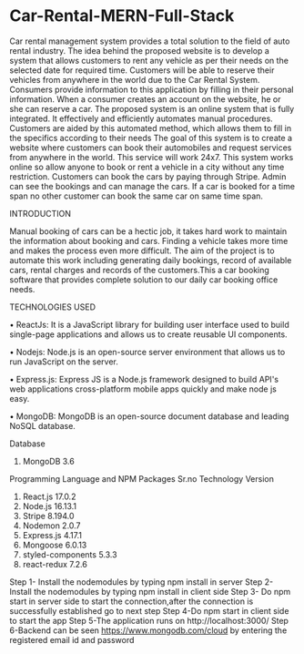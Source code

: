 # Car-Rental-MERN-Full-Stack

Car rental management system provides a total solution to the field of auto rental industry. The idea behind the proposed website is to develop a system that allows customers to rent any vehicle as per their needs on the selected date for required time. Customers will be able to reserve their vehicles from anywhere in the world due to the Car Rental System. Consumers provide information to this application by filling in their personal information. When a consumer creates an account on the website, he or she can reserve a car. The proposed system is an online system that is fully integrated. It effectively and efficiently automates manual procedures.  Customers are aided by this automated method, which allows them to fill in the specifics according to their needs The goal of this system is to create a website where customers can book their automobiles and request services from anywhere in the world. This service will work 24x7. This system works online so allow anyone to book or rent a vehicle in a city without any time restriction. Customers can book the cars by paying through Stripe. Admin can see the bookings and can manage the cars. If a car is booked for a time span no other customer can book the same car on same time span.



INTRODUCTION

Manual booking of cars can be a hectic job, it takes hard work to maintain the information about booking and cars. Finding a vehicle takes more time and makes the process even more difficult. The aim of the project is to automate this work including generating daily bookings, record of available cars, rental charges and records of the customers.This a car booking software that provides complete solution to our daily car booking office needs. 

TECHNOLOGIES USED

•	ReactJs: It is a JavaScript library for building user interface used to build single-page applications and allows us to create reusable UI components.

•	Nodejs: Node.js is an open-source server environment that allows us to run JavaScript on the server.

•	Express.js: Express JS is a Node.js framework designed to build API's web applications cross-platform mobile apps quickly and make node js easy.

•	MongoDB: MongoDB is an open-source document database and leading NoSQL database.

 
Database
1.	MongoDB	3.6

Programming Language and NPM Packages
Sr.no	Technology	Version
1.	React.js	17.0.2
2.	Node.js	16.13.1
3.	Stripe	8.194.0
4.	Nodemon	2.0.7
5.	Express.js	4.17.1
6.	Mongoose	6.0.13
7.	styled-components	5.3.3
8.	react-redux	7.2.6


Step 1- Install the nodemodules by typing npm install in server 
Step 2- Install the nodemodules by typing npm install in client side
Step 3- Do npm start in server side to start the connection,after the connection is successfully established go to next step
Step 4-Do npm start in client side to start the app
Step 5-The application runs on http://localhost:3000/
Step 6-Backend can be seen https://www.mongodb.com/cloud by entering the registered email id and password


